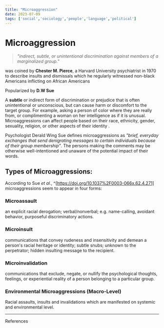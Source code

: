 ```yaml
---
title: "Microaggression"
date: 2023-07-09
tags: ['social','sociology','people','language','political']
---
```

# Microaggression


> *"indirect, subtle, or unintentional discrimination against members of a marginalized group."*

was coined by **Chester M. Pierce**, a Harvard University psychiatrist
in 1970 
to describe insults and dismissals which he regularly witnessed non-black Americans inflicting on African Americans

Popularized by **D.W Sue**

A **subtle** or indirect form of discrimination or prejudice that is often unintentional or unconscious, but can cause harm or discomfort to the target group. For example, asking a person of color where they are really from, or complimenting a woman on her intelligence as if it is unusual. Microaggressions can affect people based on their race, ethnicity, gender, sexuality, religion, or other aspects of their identity .

Psychologist Derald Wing Sue defines microaggressions as *"brief, everyday exchanges that send denigrating messages to certain individuals because of their group membership"*. The persons making the comments may be otherwise well-intentioned and unaware of the potential impact of their words.


## Types of Microaggressions: 

According to Sue _et al_., ^[https://doi.org/10.1037%2F0003-066x.62.4.271] microaggressions seem to appear in four forms:

### Microassault 
an explicit racial derogation; verbal/nonverbal; e.g. name-calling, avoidant behavior, purposeful discriminatory actions.

### Microinsult 
communications that convey rudeness and insensitivity and demean a person's racial heritage or identity; subtle snubs; unknown to the perpetrator; hidden insulting message to the recipient.

### Microinvalidation
communications that exclude, negate, or nullify the psychological thoughts, feelings, or experiential reality of a person belonging to a particular group.

### Environmental Microaggressions (Macro-Level)
Racial assaults, insults and invalidations which are manifested on systemic and environmental level.


--- 
References
